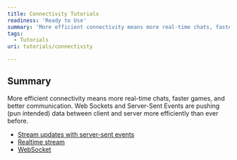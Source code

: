 ```yaml
---
title: Connectivity Tutorials
readiness: 'Ready to Use'
summary: 'More efficient connectivity means more real-time chats, faster games, and better communication. Web Sockets and Server-Sent Events are pushing (pun intended) data between client and server more efficiently than ever before.'
tags:
  - Tutorials
uri: tutorials/connectivity

---
```

## Summary

More efficient connectivity means more real-time chats, faster games, and better communication. Web Sockets and Server-Sent Events are pushing (pun intended) data between client and server more efficiently than ever before.

-   [Stream updates with server-sent events](/tutorials/eventsource_basics)
-   [Realtime stream](/tutorials/realtime_stream)
-   [WebSocket](/tutorials/websockets_basics)

